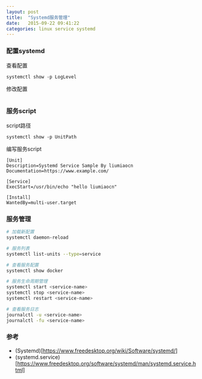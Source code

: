 ```yaml
---
layout: post
title:  "Systemd服务管理"
date:   2015-09-22 09:41:22
categories: linux service systemd
---
```


### 配置systemd
查看配置
```
systemctl show -p LogLevel
```
修改配置
```

```

### 服务script
script路径
```
systemctl show -p UnitPath
```
编写服务script
```
[Unit]
Description=Systemd Service Sample By liumiaocn
Documentation=https://www.example.com/

[Service]
ExecStart=/usr/bin/echo "hello liumiaocn"

[Install]
WantedBy=multi-user.target
```

### 服务管理
```bash
# 加载新配置
systemctl daemon-reload

# 服务列表
systemctl list-units --type=service

# 查看服务配置
systemctl show docker

# 服务生命周期管理
systemctl start <service-name>
systemctl stop <service-name>
systemctl restart <service-name>

# 查看服务日志
journalctl -u <service-name>
journalctl -fu <service-name>
```

### 参考
+ (Systemd)[https://www.freedesktop.org/wiki/Software/systemd/]
+ (systemd.service)[https://www.freedesktop.org/software/systemd/man/systemd.service.html]